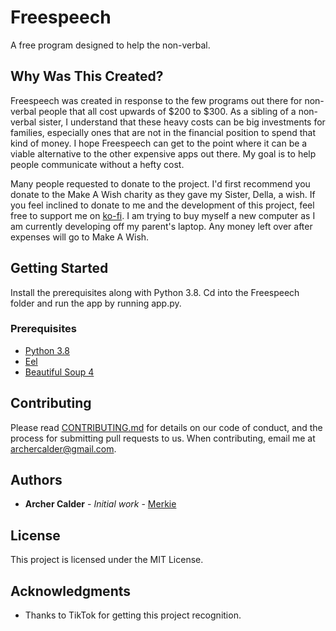 # Freespeech

A free program designed to help the non-verbal.

## Why Was This Created?

Freespeech was created in response to the few programs out there for non-verbal people that all cost upwards of $200 to $300. As a sibling of a non-verbal sister, I understand that these heavy costs can be big investments for families, especially ones that are not in the financial position to spend that kind of money. I hope Freespeech can get to the point where it can be a viable alternative to the other expensive apps out there. My goal is to help people communicate without a hefty cost.

Many people requested to donate to the project. I'd first recommend you donate to the Make A Wish charity as they gave my Sister, Della, a wish. If you feel inclined to donate to me and the development of this project, feel free to support me on [ko-fi](https://ko-fi.com/merkie). I am trying to buy myself a new computer as I am currently developing off my parent's laptop. Any money left over after expenses will go to Make A Wish.

## Getting Started

Install the prerequisites along with Python 3.8. Cd into the Freespeech folder and run the app by running app.py.

### Prerequisites

* [Python 3.8](https://www.python.org/downloads/release/python-381/)
* [Eel](https://pypi.org/project/Eel/)
* [Beautiful Soup 4](https://pypi.org/project/beautifulsoup4/)

## Contributing

Please read [CONTRIBUTING.md](https://gist.github.com/PurpleBooth/b24679402957c63ec426) for details on our code of conduct, and the process for submitting pull requests to us. When contributing, email me at archercalder@gmail.com.

## Authors

* **Archer Calder** - *Initial work* - [Merkie](https://github.com/Merkie)

## License

This project is licensed under the MIT License.

## Acknowledgments

* Thanks to TikTok for getting this project recognition.
